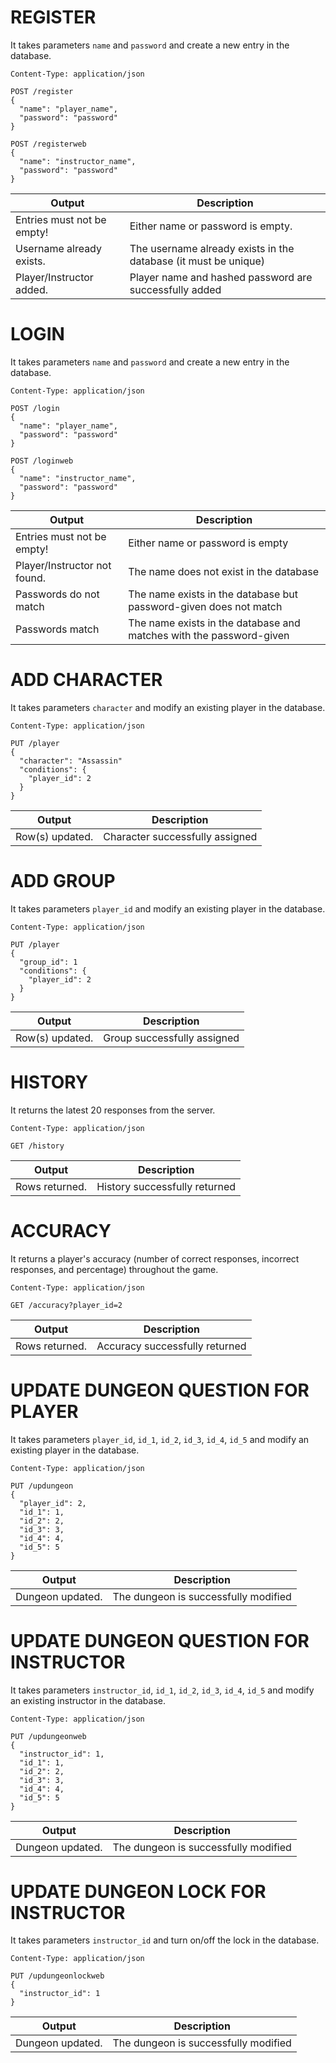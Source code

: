 # REGISTER
It takes parameters `name` and `password` and create a new entry in the database.
```
Content-Type: application/json

POST /register
{
  "name": "player_name",
  "password": "password"
}

POST /registerweb
{
  "name": "instructor_name",
  "password": "password"
}
```
| Output   | Description                            |
| ---------- | -------------------------------------- |
| Entries must not be empty!       | Either name or password is empty.                  |
| Username already exists.     | The username already exists in the database (it must be unique)           |
| Player/Instructor added.     | Player name and hashed password are successfully added   |

# LOGIN
It takes parameters `name` and `password` and create a new entry in the database.
```
Content-Type: application/json

POST /login
{
  "name": "player_name",
  "password": "password"
}

POST /loginweb
{
  "name": "instructor_name",
  "password": "password"
}
```
| Output   | Description                            |
| ---------- | -------------------------------------- |
| Entries must not be empty!       | Either name or password is empty                  |
| Player/Instructor not found.    | The name does not exist in the database           |
| Passwords do not match     | The name exists in the database but password-given does not match   |
| Passwords match     | The name exists in the database and matches with the password-given   |

# ADD CHARACTER
It takes parameters `character` and modify an existing player in the database.
```
Content-Type: application/json

PUT /player
{
  "character": "Assassin"
  "conditions": {
    "player_id": 2
  }
}
```
| Output   | Description                            |
| ---------- | -------------------------------------- |
| Row(s) updated.       | Character successfully assigned                  |

# ADD GROUP
It takes parameters `player_id` and modify an existing player in the database.
```
Content-Type: application/json

PUT /player
{
  "group_id": 1
  "conditions": {
    "player_id": 2
  }
}
```
| Output   | Description                            |
| ---------- | -------------------------------------- |
| Row(s) updated.       | Group successfully assigned                  |

# HISTORY
It returns the latest 20 responses from the server.
```
Content-Type: application/json

GET /history
```
| Output   | Description                            |
| ---------- | -------------------------------------- |
| Rows returned.       | History successfully returned                  |

# ACCURACY
It returns a player's accuracy (number of correct responses, incorrect responses, and percentage) throughout the game.
```
Content-Type: application/json

GET /accuracy?player_id=2

```
| Output   | Description                            |
| ---------- | -------------------------------------- |
| Rows returned.       | Accuracy successfully returned                  |

# UPDATE DUNGEON QUESTION FOR PLAYER
It takes parameters `player_id`, `id_1`, `id_2`, `id_3`, `id_4`, `id_5` and modify an existing player in the database.
```
Content-Type: application/json

PUT /updungeon
{
  "player_id": 2,
  "id_1": 1,
  "id_2": 2,
  "id_3": 3,
  "id_4": 4,
  "id_5": 5
}
```
| Output   | Description                            |
| ---------- | -------------------------------------- |
| Dungeon updated.       | The dungeon is successfully modified                  |

# UPDATE DUNGEON QUESTION FOR INSTRUCTOR
It takes parameters `instructor_id`, `id_1`, `id_2`, `id_3`, `id_4`, `id_5` and modify an existing instructor in the database.
```
Content-Type: application/json

PUT /updungeonweb
{
  "instructor_id": 1,
  "id_1": 1,
  "id_2": 2,
  "id_3": 3,
  "id_4": 4,
  "id_5": 5
}
```
| Output   | Description                            |
| ---------- | -------------------------------------- |
| Dungeon updated.       | The dungeon is successfully modified                  |

# UPDATE DUNGEON LOCK FOR INSTRUCTOR
It takes parameters `instructor_id` and turn on/off the lock in the database.
```
Content-Type: application/json

PUT /updungeonlockweb
{
  "instructor_id": 1
}
```
| Output   | Description                            |
| ---------- | -------------------------------------- |
| Dungeon updated.       | The dungeon is successfully modified                  |